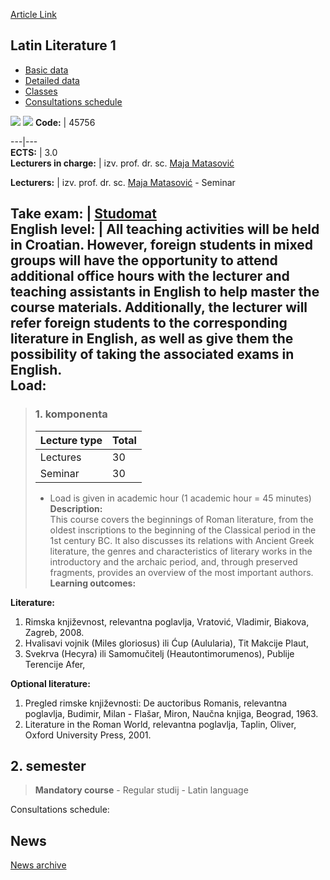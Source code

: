 [Article Link](https://www.fhs.hr/en/course/latlit1)

## Latin Literature 1
  * [Basic data](https://www.fhs.hr/en/course/latlit1#v1id-523796_298498_1_0 "Basic data")
  * [Detailed data](https://www.fhs.hr/en/course/latlit1#v1id-523796_298498_1_1 "Detailed data")
  * [Classes](https://www.fhs.hr/en/course/latlit1#v1id-523796_298498_1_2 "Classes")
  * [Consultations schedule](https://www.fhs.hr/en/course/latlit1#v1id-523796_298498_1_3 "Consultations schedule")


[![](https://www.fhs.hr/img/flags/gif/hr.gif)](https://www.fhs.hr/predmet/rimknj1) [![](https://www.fhs.hr/img/flags/gif/gb.gif)](https://www.fhs.hr/en/course/latlit1)
**Code:** |  45756  
  
---|---  
**ECTS:** |  3.0   
**Lecturers in charge:** |  izv. prof. dr. sc. [Maja Matasović](https://www.fhs.hr/staff/maja.matasovic)   
  
**Lecturers:** |  izv. prof. dr. sc. [Maja Matasović](https://www.fhs.hr/djelatnik/maja.matasovic) - Seminar  
  
**Take exam:** |  [Studomat](http://www.isvu.hr/studomat)  
**English level:** |  All teaching activities will be held in Croatian. However, foreign students in mixed groups will have the opportunity to attend additional office hours with the lecturer and teaching assistants in English to help master the course materials. Additionally, the lecturer will refer foreign students to the corresponding literature in English, as well as give them the possibility of taking the associated exams in English.   
**Load:**  
---  
> ### 1. komponenta
> | Lecture type | Total  
> ---|---  
> Lectures | 30  
> Seminar | 30  
> * Load is given in academic hour (1 academic hour = 45 minutes)   
**Description:**  
> This course covers the beginnings of Roman literature, from the oldest inscriptions to the beginning of the Classical period in the 1st century BC. It also discusses its relations with Ancient Greek literature, the genres and characteristics of literary works in the introductory and the archaic period, and, through preserved fragments, provides an overview of the most important authors.  
**Learning outcomes:**  

  
**Literature:**  
  1. Rimska književnost, relevantna poglavlja, Vratović, Vladimir, Biakova, Zagreb, 2008. 
  2. Hvalisavi vojnik (Miles gloriosus) ili Ćup (Aulularia), Tit Makcije Plaut, 
  3. Svekrva (Hecyra) ili Samomučitelj (Heautontimorumenos), Publije Terencije Afer, 

  
**Optional literature:**  
  1. Pregled rimske književnosti: De auctoribus Romanis, relevantna poglavlja, Budimir, Milan - Flašar, Miron, Naučna knjiga, Beograd, 1963.
  2. Literature in the Roman World, relevantna poglavlja, Taplin, Oliver, Oxford University Press, 2001.

  
**2. semester**  
---  
> **Mandatory course** - Regular studij - Latin language  
>   
Consultations schedule: 


## News
[News archive](https://www.fhs.hr/en/course/latlit1?@=20pxq#news_84769 "News archive")
